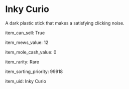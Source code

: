 # Inky Curio

A dark plastic stick that makes a satisfying clicking noise.

item_can_sell: True

item_mews_value: 12

item_mole_cash_value: 0

item_rarity: Rare

item_sorting_priority: 99918

item_uid: Inky Curio